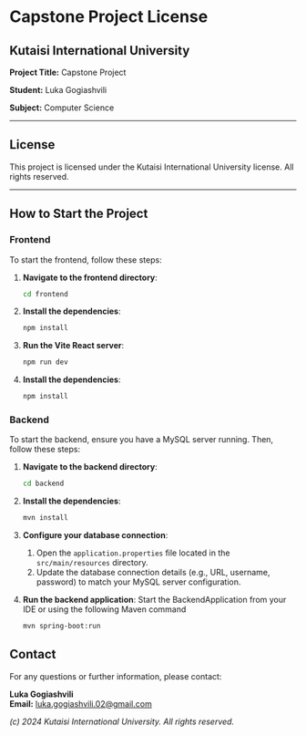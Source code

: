 # **Capstone Project License**

## Kutaisi International University

**Project Title:** Capstone Project

**Student:** Luka Gogiashvili

**Subject:** Computer Science

---

## License

This project is licensed under the Kutaisi International University license. All rights reserved.

---

## How to Start the Project

### Frontend

To start the frontend, follow these steps:

1. **Navigate to the frontend directory**:
   
   ```bash
   cd frontend

3. **Install the dependencies**:
   ```bash
   npm install

4. **Run the Vite React server**:
   ```bash
   npm run dev

5. **Install the dependencies**:
   ```bash
   npm install

### Backend

To start the backend, ensure you have a MySQL server running. Then, follow these steps:

1. **Navigate to the backend directory**:
   ```bash
   cd backend

2. **Install the dependencies**:
   ```bash
   mvn install

3. **Configure your database connection**:
   1. Open the `application.properties` file located in the `src/main/resources` directory.
   2. Update the database connection details (e.g., URL, username, password) to match your MySQL server configuration.

4. **Run the backend application**:
   Start the BackendApplication from your IDE or using the following Maven command
   ```bash
   mvn spring-boot:run

## Contact

For any questions or further information, please contact:

**Luka Gogiashvili**  
**Email:** [luka.gogiashvili.02@gmail.com](mailto:luka.gogiashvili.02@gmail.com)  

*(c) 2024 Kutaisi International University. All rights reserved.*

   
   

